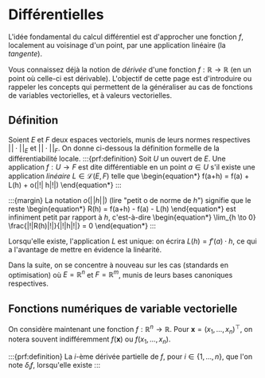# Différentielles

L'idée fondamental du calcul différentiel est d'approcher une fonction $f$, localement au voisinage d'un point, par une application linéaire (la *tangente*).

Vous connaissez déjà la notion de *dérivée* d'une fonction $f:\mathbb{R} \to \mathbb{R}$ (en un point où celle-ci est dérivable). L'objectif de cette page est d'introduire ou rappeler les concepts qui permettent de la généraliser au cas de fonctions de variables vectorielles, et à valeurs vectorielles.

## Définition

Soient $E$ et $F$ deux espaces vectoriels, munis de leurs normes respectives $|\!| \cdot |\!|_E$ et $|\!| \cdot |\!|_F$. On donne ci-dessous la définition formelle de la différentiabilité locale.
:::{prf:definition}
Soit $U$ un ouvert de $E$. Une application $f:U \to F$ est dite différentiable en un point $a \in U$ s'il existe une application *linéaire* $L \in \mathcal{L}(E,F)$ telle que
\begin{equation*}
    f(a+h) = f(a) + L(h) + o(|\!| h|\!|)
\end{equation*}
:::

:::{margin}
La notation $o(|\!|h|\!|)$ (lire "petit o de norme de $h$") signifie que le reste
\begin{equation*}
    R(h) = f(a+h) - f(a) - L(h)
\end{equation*}
est infiniment petit par rapport à $h$, c'est-à-dire
\begin{equation*}
    \lim_{h \to 0} \frac{|\!|R(h)|\!|}{|\!|h|\!|} = 0
\end{equation*}
:::

Lorsqu'elle existe, l'application $L$ est unique: on écrira $L(h) = f'(a) \cdot h$, ce qui a l'avantage de mettre en évidence la linéarité.

Dans la suite, on se concentre à nouveau sur les cas (standards en optimisation) où $E = \mathbb{R}^n$ et $F = \mathbb{R}^m$, munis de leurs bases canoniques respectives.

## Fonctions numériques de variable vectorielle

On considère maintenant une fonction $f:\mathbb{R}^n \to \mathbb{R}$. Pour $\mathbf{x} = (x_1,\ldots,x_n)^\top$, on notera souvent indifféremment $f(\mathbf{x})$ ou $f(x_1,\ldots,x_n)$.

:::{prf:definition}
La $i$-ème dérivée partielle de $f$, pour $i \in \{1,\ldots,n\}$, que l'on note $\delta_i f$, lorsqu'elle existe
:::
